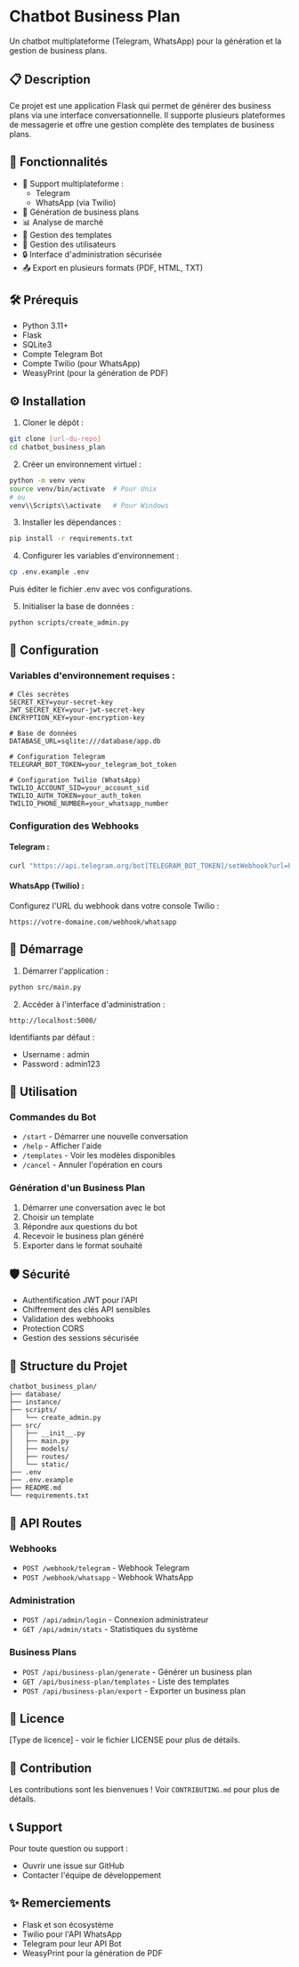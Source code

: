 # Chatbot Business Plan

Un chatbot multiplateforme (Telegram, WhatsApp) pour la génération et la gestion de business plans.

## 📋 Description

Ce projet est une application Flask qui permet de générer des business plans via une interface conversationnelle. Il supporte plusieurs plateformes de messagerie et offre une gestion complète des templates de business plans.

## 🚀 Fonctionnalités

- 💬 Support multiplateforme :
  - Telegram
  - WhatsApp (via Twilio)
- 📝 Génération de business plans
- 📊 Analyse de marché
- 💼 Gestion des templates
- 👥 Gestion des utilisateurs
- 🔒 Interface d'administration sécurisée
- 📤 Export en plusieurs formats (PDF, HTML, TXT)

## 🛠 Prérequis

- Python 3.11+
- Flask
- SQLite3
- Compte Telegram Bot
- Compte Twilio (pour WhatsApp)
- WeasyPrint (pour la génération de PDF)

## ⚙️ Installation

1. Cloner le dépôt :
```bash
git clone [url-du-repo]
cd chatbot_business_plan
```

2. Créer un environnement virtuel :
```bash
python -m venv venv
source venv/bin/activate  # Pour Unix
# ou
venv\\Scripts\\activate   # Pour Windows
```

3. Installer les dépendances :
```bash
pip install -r requirements.txt
```

4. Configurer les variables d'environnement :
```bash
cp .env.example .env
```
Puis éditer le fichier .env avec vos configurations.

5. Initialiser la base de données :
```bash
python scripts/create_admin.py
```

## 🔧 Configuration

### Variables d'environnement requises :

```env
# Clés secrètes
SECRET_KEY=your-secret-key
JWT_SECRET_KEY=your-jwt-secret-key
ENCRYPTION_KEY=your-encryption-key

# Base de données
DATABASE_URL=sqlite:///database/app.db

# Configuration Telegram
TELEGRAM_BOT_TOKEN=your_telegram_bot_token

# Configuration Twilio (WhatsApp)
TWILIO_ACCOUNT_SID=your_account_sid
TWILIO_AUTH_TOKEN=your_auth_token
TWILIO_PHONE_NUMBER=your_whatsapp_number
```

### Configuration des Webhooks

#### Telegram :
```bash
curl "https://api.telegram.org/bot[TELEGRAM_BOT_TOKEN]/setWebhook?url=https://votre-domaine.com/webhook/telegram"
```

#### WhatsApp (Twilio) :
Configurez l'URL du webhook dans votre console Twilio :
```
https://votre-domaine.com/webhook/whatsapp
```

## 🚀 Démarrage

1. Démarrer l'application :
```bash
python src/main.py
```

2. Accéder à l'interface d'administration :
```
http://localhost:5000/
```

Identifiants par défaut :
- Username : admin
- Password : admin123

## 📱 Utilisation

### Commandes du Bot

- `/start` - Démarrer une nouvelle conversation
- `/help` - Afficher l'aide
- `/templates` - Voir les modèles disponibles
- `/cancel` - Annuler l'opération en cours

### Génération d'un Business Plan

1. Démarrer une conversation avec le bot
2. Choisir un template
3. Répondre aux questions du bot
4. Recevoir le business plan généré
5. Exporter dans le format souhaité

## 🛡️ Sécurité

- Authentification JWT pour l'API
- Chiffrement des clés API sensibles
- Validation des webhooks
- Protection CORS
- Gestion des sessions sécurisée

## 📁 Structure du Projet

```
chatbot_business_plan/
├── database/
├── instance/
├── scripts/
│   └── create_admin.py
├── src/
│   ├── __init__.py
│   ├── main.py
│   ├── models/
│   ├── routes/
│   └── static/
├── .env
├── .env.example
├── README.md
└── requirements.txt
```

## 🔄 API Routes

### Webhooks
- `POST /webhook/telegram` - Webhook Telegram
- `POST /webhook/whatsapp` - Webhook WhatsApp

### Administration
- `POST /api/admin/login` - Connexion administrateur
- `GET /api/admin/stats` - Statistiques du système

### Business Plans
- `POST /api/business-plan/generate` - Générer un business plan
- `GET /api/business-plan/templates` - Liste des templates
- `POST /api/business-plan/export` - Exporter un business plan

## 📄 Licence

[Type de licence] - voir le fichier LICENSE pour plus de détails.

## 🤝 Contribution

Les contributions sont les bienvenues ! Voir `CONTRIBUTING.md` pour plus de détails.

## 📞 Support

Pour toute question ou support :
- Ouvrir une issue sur GitHub
- Contacter l'équipe de développement

## ✨ Remerciements

- Flask et son écosystème
- Twilio pour l'API WhatsApp
- Telegram pour leur API Bot
- WeasyPrint pour la génération de PDF
